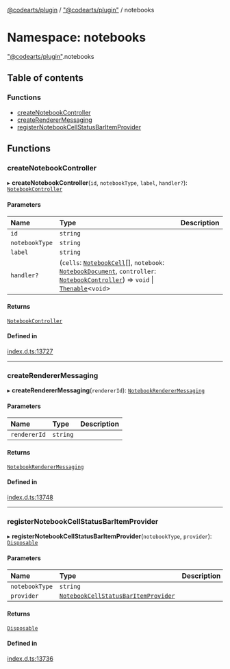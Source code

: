 [@codearts/plugin](../README.md) / ["@codearts/plugin"](_codearts_plugin_.md) / notebooks

# Namespace: notebooks

["@codearts/plugin"](_codearts_plugin_.md).notebooks

## Table of contents

### Functions

- [createNotebookController](codearts_plugin_.notebooks.md#createnotebookcontroller)
- [createRendererMessaging](codearts_plugin_.notebooks.md#createrenderermessaging)
- [registerNotebookCellStatusBarItemProvider](codearts_plugin_.notebooks.md#registernotebookcellstatusbaritemprovider)

## Functions

### createNotebookController

▸ **createNotebookController**(`id`, `notebookType`, `label`, `handler?`): [`NotebookController`](../interfaces/codearts_plugin_.NotebookController.md)

#### Parameters

| Name | Type | Description |
| :------ | :------ | :------ |
| `id` | `string` |  |
| `notebookType` | `string` |  |
| `label` | `string` |  |
| `handler?` | (`cells`: [`NotebookCell`](../interfaces/codearts_plugin_.NotebookCell.md)[], `notebook`: [`NotebookDocument`](../interfaces/codearts_plugin_.NotebookDocument.md), `controller`: [`NotebookController`](../interfaces/codearts_plugin_.NotebookController.md)) => `void` \| [`Thenable`](../interfaces/Thenable.md)<`void`\> |  |

#### Returns

[`NotebookController`](../interfaces/codearts_plugin_.NotebookController.md)

#### Defined in

[index.d.ts:13727](https://github.com/huaweicloud/cloudide-plugin-api/blob/a4193a8/index.d.ts#L13727)

___

### createRendererMessaging

▸ **createRendererMessaging**(`rendererId`): [`NotebookRendererMessaging`](../interfaces/codearts_plugin_.NotebookRendererMessaging.md)

#### Parameters

| Name | Type | Description |
| :------ | :------ | :------ |
| `rendererId` | `string` |  |

#### Returns

[`NotebookRendererMessaging`](../interfaces/codearts_plugin_.NotebookRendererMessaging.md)

#### Defined in

[index.d.ts:13748](https://github.com/huaweicloud/cloudide-plugin-api/blob/a4193a8/index.d.ts#L13748)

___

### registerNotebookCellStatusBarItemProvider

▸ **registerNotebookCellStatusBarItemProvider**(`notebookType`, `provider`): [`Disposable`](../classes/codearts_plugin_.Disposable.md)

#### Parameters

| Name | Type | Description |
| :------ | :------ | :------ |
| `notebookType` | `string` |  |
| `provider` | [`NotebookCellStatusBarItemProvider`](../interfaces/codearts_plugin_.NotebookCellStatusBarItemProvider.md) |  |

#### Returns

[`Disposable`](../classes/codearts_plugin_.Disposable.md)

#### Defined in

[index.d.ts:13736](https://github.com/huaweicloud/cloudide-plugin-api/blob/a4193a8/index.d.ts#L13736)
